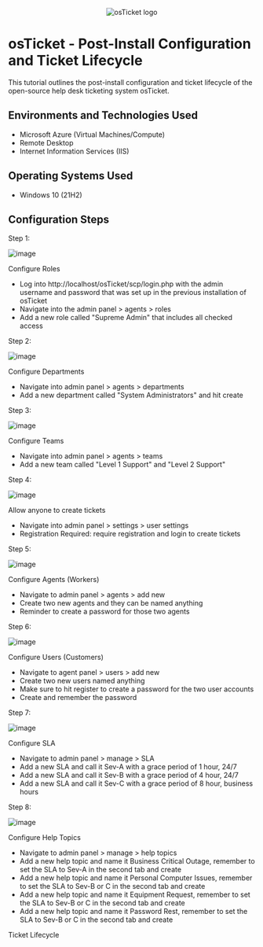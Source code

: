 <p align="center">
<img src="https://i.imgur.com/Clzj7Xs.png" alt="osTicket logo"/>
</p>

<h1>osTicket - Post-Install Configuration and Ticket Lifecycle</h1>
This tutorial outlines the post-install configuration and ticket lifecycle of the open-source help desk ticketing system osTicket.<br />


<h2>Environments and Technologies Used</h2>

- Microsoft Azure (Virtual Machines/Compute)
- Remote Desktop
- Internet Information Services (IIS)

<h2>Operating Systems Used </h2>

- Windows 10</b> (21H2)


<h2>Configuration Steps</h2>

Step 1:

![image]()

Configure Roles
- Log into http://localhost/osTicket/scp/login.php with the admin username and password that was set up in the previous installation of osTicket
- Navigate into the admin panel > agents > roles
- Add a new role called "Supreme Admin" that includes all checked access

Step 2:

![image]()

Configure Departments
- Navigate into admin panel > agents > departments
- Add a new department called "System Administrators" and hit create

Step 3:

![image]()

Configure Teams
- Navigate into admin panel > agents > teams
- Add a new team called "Level 1 Support" and "Level 2 Support"

Step 4:

![image]()

Allow anyone to create tickets
- Navigate into admin panel > settings > user settings
- Registration Required: require registration and login to create tickets

Step 5:

![image]()

Configure Agents (Workers)
- Navigate to admin panel > agents > add new
- Create two new agents and they can be named anything
- Reminder to create a password for those two agents

Step 6:

![image]()

Configure Users (Customers)
- Navigate to agent panel > users > add new
- Create two new users named anything
- Make sure to hit register to create a password for the two user accounts
- Create and remember the password

Step 7:

![image]()

Configure SLA
- Navigate to admin panel > manage > SLA
- Add a new SLA and call it Sev-A with a grace period of 1 hour, 24/7
- Add a new SLA and call it Sev-B with a grace period of 4 hour, 24/7
- Add a new SLA and call it Sev-C with a grace period of 8 hour, business hours

Step 8:

![image]()

Configure Help Topics
- Navigate to admin panel > manage > help topics
- Add a new help topic and name it Business Critical Outage, remember to set the SLA to Sev-A in the second tab and create
- Add a new help topic and name it Personal Computer Issues, remember to set the SLA to Sev-B or C in the second tab and create
- Add a new help topic and name it Equipment Request, remember to set the SLA to Sev-B or C in the second tab and create
- Add a new help topic and name it Password Rest, remember to set the SLA to Sev-B or C in the second tab and create

Ticket Lifecycle



